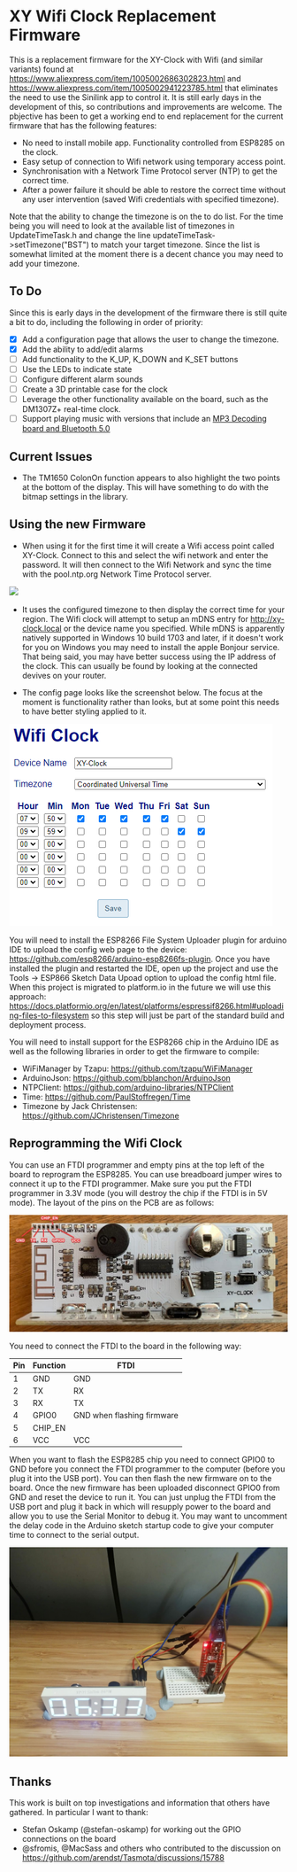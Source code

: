 # XY Wifi Clock Replacement Firmware
This is a replacement firmware for the XY-Clock with Wifi (and similar variants) found at https://www.aliexpress.com/item/1005002686302823.html and https://www.aliexpress.com/item/1005002941223785.html that eliminates the need to use the Sinilink app to control it. It is still early days in the development of this, so contributions and improvements are welcome. The pbjective has been to get a working end to end replacement for the current firmware that has the following features:
* No need to install mobile app. Functionality controlled from ESP8285 on the clock.
* Easy setup of connection to Wifi network using temporary access point.
* Synchronisation with a Network Time Protocol server (NTP) to get the correct time.
* After a power failure it should be able to restore the correct time without any user intervention (saved Wifi credentials with specified timezone).

Note that the ability to change the timezone is on the to do list. For the time being you will need to look at the available list of timezones in UpdateTimeTask.h and change the line updateTimeTask->setTimezone("BST") to match your target timezone. Since the list is somewhat limited at the moment there is a decent chance you may need to add your timezone.

## To Do
Since this is early days in the development of the firmware there is still quite a bit to do, including the following in order of priority:
 - [x] Add a configuration page that allows the user to change the timezone.
 - [x] Add the ability to add/edit alarms
 - [ ] Add functionality to the K_UP,  K_DOWN and K_SET buttons
 - [ ] Use the LEDs to indicate state
 - [ ] Configure different alarm sounds
 - [ ] Create a 3D printable case for the clock
 - [ ] Leverage the other functionality available on the board, such as the DM1307Z+ real-time clock. 
 - [ ] Support playing music with versions that include an [MP3 Decoding board and Bluetooth 5.0](https://www.aliexpress.com/item/1005002933216217.html)
 
## Current Issues
* The TM1650 ColonOn function appears to also highlight the two points at the bottom of the display. This will have something to do with the bitmap settings in the library.

## Using the new Firmware
* When using it for the first time it will create a Wifi access point called XY-Clock. Connect to this and select the wifi network and enter the password. It will then connect to the Wifi Network and sync the time with the pool.ntp.org Network Time Protocol server.

<img src="https://camo.githubusercontent.com/25be9c499e4b7b5e01a8bce1c58263084c40f3b2c4647f5c9ef62d6d5a3c9792/687474703a2f2f692e696d6775722e636f6d2f595076573965716c2e706e67" height="300px" />

* It uses the configured timezone to then display the correct time for your region. The Wifi clock will attempt to setup an mDNS entry for http://xy-clock.local or the device name you specified. While mDNS is apparently natively supported in Windows 10 build 1703 and later, if it doesn't work for you on Windows you may need to install the apple  Bonjour service. That being said, you may have better success using the IP address of the clock. This can usually be found by looking at the connected devives on your router.

* The config page looks like the screenshot below. The focus at the moment is functionality rather than looks, but at some point this needs to have better styling applied to it.

![image](./Documentation/Images/XY-Clock-Config.png)

You will need to install the ESP8266 File System Uploader plugin for arduino IDE to upload the config web page to the device: https://github.com/esp8266/arduino-esp8266fs-plugin. Once you have installed the plugin and restarted the IDE, open up the project and use the Tools -> ESP866 Sketch Data Upoad option to upload the config html file. When this project is migrated to platform.io in the future we will use this approach: https://docs.platformio.org/en/latest/platforms/espressif8266.html#uploading-files-to-filesystem so this step will just be part of the standard build and deployment process.

You will need to install support for the ESP8266 chip in the Arduino IDE as well as the following libraries in order to get the firmware to compile:
* WiFiManager by Tzapu: https://github.com/tzapu/WiFiManager
* ArduinoJson: https://github.com/bblanchon/ArduinoJson
* NTPClient: https://github.com/arduino-libraries/NTPClient
* Time: https://github.com/PaulStoffregen/Time
* Timezone by Jack Christensen: https://github.com/JChristensen/Timezone

## Reprogramming the Wifi Clock
You can use an FTDI programmer and empty pins at the top left of the board to reprogram the ESP8285. You can use breadboard jumper wires to connect it up to the FTDI programmer. Make sure you put the FTDI programmer in 3.3V mode (you will destroy the chip if the FTDI is in 5V mode). The layout of the pins on the PCB are as follows:

![image](./Documentation/Images/XY-Clock-Labelled.jpg)

You need to connect the FTDI to the board in the following way:

| Pin  | Function | FTDI |
| ---- | -------- |----- |
| 1    | GND      | GND  |
| 2    | TX       | RX   |
| 3    | RX       | TX   |
| 4    | GPIO0    | GND when flashing firmware |
| 5    | CHIP_EN  |      |
| 6    | VCC      | VCC  |

When you want to flash the ESP8285 chip you need to connect GPIO0 to GND before you connect the FTDI programmer to the computer (before you plug it into the USB port). You can then flash the new firmware on to the board. Once the new firmware has been uploaded disconnect GPIO0 from GND and reset the device to run it. You can just unplug the FTDI from the USB port and plug it back in which will resupply power to the board and allow you to use the Serial Monitor to debug it. You may want to uncomment the delay code in the Arduino sketch startup code to give your computer time to connect to the serial output.

![image](./Documentation/Images/Flashing-wifi-clock.jpg)

## Thanks
This work is built on top investigations and information that others have gathered. In particular I want to thank:
* Stefan Oskamp (@stefan-oskamp) for working out the GPIO connections on the board
* @sfromis, @MacSass and others who contributed to the discussion on https://github.com/arendst/Tasmota/discussions/15788